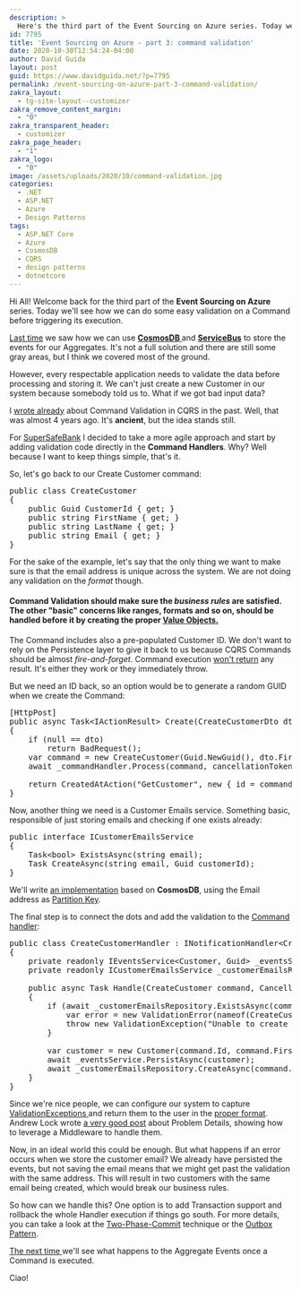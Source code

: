```yaml
---
description: >
  Here's the third part of the Event Sourcing on Azure series. Today we'll see how we can handle Command Validation before it execution.
id: 7795
title: 'Event Sourcing on Azure - part 3: command validation'
date: 2020-10-30T12:54:24-04:00
author: David Guida
layout: post
guid: https://www.davidguida.net/?p=7795
permalink: /event-sourcing-on-azure-part-3-command-validation/
zakra_layout:
  - tg-site-layout--customizer
zakra_remove_content_margin:
  - "0"
zakra_transparent_header:
  - customizer
zakra_page_header:
  - "1"
zakra_logo:
  - "0"
image: /assets/uploads/2020/10/command-validation.jpg
categories:
  - .NET
  - ASP.NET
  - Azure
  - Design Patterns
tags:
  - ASP.NET Core
  - Azure
  - CosmosDB
  - CQRS
  - design patterns
  - dotnetcore
---
```

Hi All! Welcome back for the third part of the **Event Sourcing on Azure** series. Today we'll see how we can do some easy validation on a Command before triggering its execution.

<a href="https://www.davidguida.net/event-sourcing-on-azure-part-2-events-persistence/" target="_blank" rel="noreferrer noopener">Last time</a> we saw how we can use <a rel="noreferrer noopener" href="https://docs.microsoft.com/en-us/azure/cosmos-db/introduction?WT.mc_id=DOP-MVP-5003878" target="_blank"><strong>CosmosDB </strong></a>and **<a rel="noreferrer noopener" href="https://docs.microsoft.com/en-us/azure/service-bus-messaging/service-bus-messaging-overview?WT.mc_id=DOP-MVP-5003878" target="_blank">ServiceBus</a>** to store the events for our Aggregates. It's not a full solution and there are still some gray areas, but I think we covered most of the ground.

However, every respectable application needs to validate the data before processing and storing it. We can't just create a new Customer in our system because somebody told us to. What if we got bad input data?

I <a href="https://www.davidguida.net/cqrs-on-commands-and-validation-part-2-the-base-handler/" target="_blank" rel="noreferrer noopener">wrote already</a> about Command Validation in CQRS in the past. Well, that was almost 4 years ago. It's **ancient**, but the idea stands still. 

For <a rel="noreferrer noopener" href="https://github.com/mizrael/SuperSafeBank" target="_blank">SuperSafeBank</a> I decided to take a more agile approach and start by adding validation code directly in the **Command Handlers**. Why? Well because I want to keep things simple, that's it. 

So, let's go back to our Create Customer command:

<pre class="EnlighterJSRAW" data-enlighter-language="csharp" data-enlighter-theme="" data-enlighter-highlight="" data-enlighter-linenumbers="" data-enlighter-lineoffset="" data-enlighter-title="" data-enlighter-group="">public class CreateCustomer
{	
	public Guid CustomerId { get; }
	public string FirstName { get; }
	public string LastName { get; }
	public string Email { get; }
}</pre>

For the sake of the example, let's say that the only thing we want to make sure is that the email address is unique across the system. We are not doing any validation on the _format_ though. 

#### Command Validation should make sure the _business rules_ are satisfied. The other "basic" concerns like ranges, formats and so on, should be handled before it by creating the proper [Value Objects.](https://martinfowler.com/bliki/ValueObject.html)

The Command includes also a pre-populated Customer ID. We don't want to rely on the Persistence layer to give it back to us because CQRS Commands should be almost _fire-and-forget_. Command execution <a href="https://www.davidguida.net/command-handlers-return-values-in-cqrs/" target="_blank" rel="noreferrer noopener">won't return</a> any result. It's either they work or they immediately throw. 

But we need an ID back, so an option would be to generate a random GUID when we create the Command:

<pre class="EnlighterJSRAW" data-enlighter-language="csharp" data-enlighter-theme="" data-enlighter-highlight="" data-enlighter-linenumbers="" data-enlighter-lineoffset="" data-enlighter-title="" data-enlighter-group="">[HttpPost]
public async Task&lt;IActionResult> Create(CreateCustomerDto dto, CancellationToken cancellationToken = default)
{
	if (null == dto)
		return BadRequest();
	var command = new CreateCustomer(Guid.NewGuid(), dto.FirstName, dto.LastName, dto.Email);
	await _commandHandler.Process(command, cancellationToken);
	
	return CreatedAtAction("GetCustomer", new { id = command.Id }, command);
}</pre>

Now, another thing we need is a Customer Emails service. Something basic, responsible of just storing emails and checking if one exists already:

<pre class="EnlighterJSRAW" data-enlighter-language="csharp" data-enlighter-theme="" data-enlighter-highlight="" data-enlighter-linenumbers="" data-enlighter-lineoffset="" data-enlighter-title="" data-enlighter-group="">public interface ICustomerEmailsService
{
	Task&lt;bool> ExistsAsync(string email);
	Task CreateAsync(string email, Guid customerId);
}</pre>

We'll write <a href="https://github.com/mizrael/SuperSafeBank/blob/master/SuperSafeBank.Web.Persistence.Azure/Services/CustomerEmailsService.cs" target="_blank" rel="noreferrer noopener">an implementation</a> based on **CosmosDB**, using the Email address as <a href="https://docs.microsoft.com/en-us/azure/cosmos-db/partitioning-overview?WT.mc_id=DOP-MVP-5003878" target="_blank" rel="noreferrer noopener">Partition Key</a>. 

The final step is to connect the dots and add the validation to the <a href="https://github.com/mizrael/SuperSafeBank/blob/master/SuperSafeBank.Domain/Commands/CreateCustomer.cs" target="_blank" rel="noreferrer noopener">Command handler</a>:

<pre class="EnlighterJSRAW" data-enlighter-language="csharp" data-enlighter-theme="" data-enlighter-highlight="" data-enlighter-linenumbers="" data-enlighter-lineoffset="" data-enlighter-title="" data-enlighter-group="">public class CreateCustomerHandler : INotificationHandler&lt;CreateCustomer>
{
	private readonly IEventsService&lt;Customer, Guid> _eventsService;
	private readonly ICustomerEmailsService _customerEmailsRepository;

	public async Task Handle(CreateCustomer command, CancellationToken cancellationToken)
	{
		if (await _customerEmailsRepository.ExistsAsync(command.Email)){
			var error = new ValidationError(nameof(CreateCustomer.Email), $"email '{command.Email}' already exists");
			throw new ValidationException("Unable to create Customer", error);
		}

		var customer = new Customer(command.Id, command.FirstName, command.LastName, command.Email);
		await _eventsService.PersistAsync(customer);
		await _customerEmailsRepository.CreateAsync(command.Email, command.Id);
	}
}</pre>

Since we're nice people, we can configure our system to capture <a href="https://github.com/mizrael/SuperSafeBank/blob/master/SuperSafeBank.Core/ValidationException.cs" target="_blank" rel="noreferrer noopener">ValidationExceptions </a>and return them to the user in the <a href="https://tools.ietf.org/html/rfc7807" target="_blank" rel="noreferrer noopener">proper format</a>. Andrew Lock wrote <a href="https://andrewlock.net/handling-web-api-exceptions-with-problemdetails-middleware/" target="_blank" rel="noreferrer noopener">a very good post</a> about Problem Details, showing how to leverage a Middleware to handle them.

Now, in an ideal world this could be enough. But what happens if an error occurs when we store the customer email? We already have persisted the events, but not saving the email means that we might get past the validation with the same address. This will result in two customers with the same email being created, which would break our business rules.

So how can we handle this? One option is to add Transaction support and rollback the whole Handler execution if things go south. For more details, you can take a look at the <a rel="noreferrer noopener" href="https://www.davidguida.net/improving-microservices-reliability-part-1-two-phase-commit/?swcfpc=1" target="_blank">Two-Phase-Commit</a> technique or the <a rel="noreferrer noopener" href="https://www.davidguida.net/improving-microservices-reliability-part-2-outbox-pattern/" target="_blank">Outbox Pattern</a>.

<a href="https://www.davidguida.net/event-sourcing-on-azure-part-4-integration-events/" target="_blank" rel="noreferrer noopener">The next time </a>we'll see what happens to the Aggregate Events once a Command is executed.

Ciao!

<div class="post-details-footer-widgets">
</div>